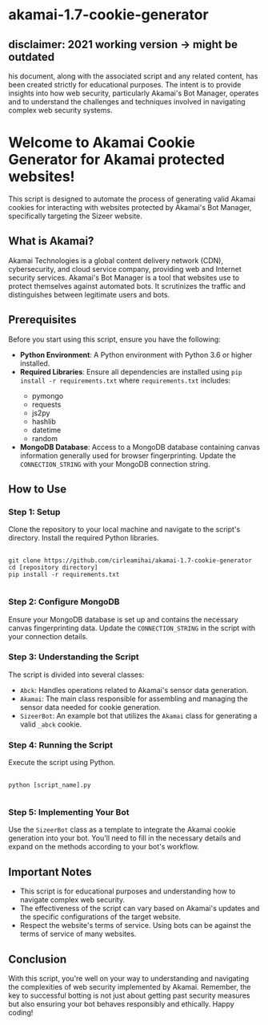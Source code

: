 # akamai-1.7-cookie-generator
<h2> disclaimer: 2021 working version -> might be outdated </h2>
his document, along with the associated script and any related content, has been created strictly for educational purposes. The intent is to provide insights into how web security, particularly Akamai's Bot Manager, operates and to understand the challenges and techniques involved in navigating complex web security systems.
<h1>Welcome to Akamai Cookie Generator for Akamai protected websites!</h1>
<p>This script is designed to automate the process of generating valid Akamai cookies for interacting with websites protected by Akamai's Bot Manager, specifically targeting the Sizeer website.</p>
<h2>What is Akamai?</h2>
<p>Akamai Technologies is a global content delivery network (CDN), cybersecurity, and cloud service company, providing web and Internet security services. Akamai's Bot Manager is a tool that websites use to protect themselves against automated bots. It scrutinizes the traffic and distinguishes between legitimate users and bots.</p>

<h2>Prerequisites</h2>
<p>Before you start using this script, ensure you have the following:</p>
<ul>
    <li><strong>Python Environment</strong>: A Python environment with Python 3.6 or higher installed.</li>
    <li><strong>Required Libraries</strong>: Ensure all dependencies are installed using <code>pip install -r requirements.txt</code> where <code>requirements.txt</code> includes:</li>
    <ul>
        <li>pymongo</li>
        <li>requests</li>
        <li>js2py</li>
        <li>hashlib</li>
        <li>datetime</li>
        <li>random</li>
    </ul>
    <li><strong>MongoDB Database</strong>: Access to a MongoDB database containing canvas information generally used for browser fingerprinting. Update the <code>CONNECTION_STRING</code> with your MongoDB connection string.</li>
</ul>

<h2>How to Use</h2>
<h3>Step 1: Setup</h3>
<p>Clone the repository to your local machine and navigate to the script's directory. Install the required Python libraries.</p>
<pre>
    <code>
git clone https://github.com/cirleamihai/akamai-1.7-cookie-generator
cd [repository directory]
pip install -r requirements.txt
    </code>
</pre>

<h3>Step 2: Configure MongoDB</h3>
<p>Ensure your MongoDB database is set up and contains the necessary canvas fingerprinting data. Update the <code>CONNECTION_STRING</code> in the script with your connection details.</p>

<h3>Step 3: Understanding the Script</h3>
<p>The script is divided into several classes:</p>
<ul>
    <li><code>Abck</code>: Handles operations related to Akamai's sensor data generation.</li>
    <li><code>Akamai</code>: The main class responsible for assembling and managing the sensor data needed for cookie generation.</li>
    <li><code>SizeerBot</code>: An example bot that utilizes the <code>Akamai</code> class for generating a valid <code>_abck</code> cookie.</li>
</ul>

<h3>Step 4: Running the Script</h3>
<p>Execute the script using Python.</p>
<pre>
    <code>
python [script_name].py
    </code>
</pre>

<h3>Step 5: Implementing Your Bot</h3>
<p>Use the <code>SizeerBot</code> class as a template to integrate the Akamai cookie generation into your bot. You'll need to fill in the necessary details and expand on the methods according to your bot's workflow.</p>

<h2>Important Notes</h2>
<ul>
    <li>This script is for educational purposes and understanding how to navigate complex web security.</li>
    <li>The effectiveness of the script can vary based on Akamai's updates and the specific configurations of the target website.</li>
    <li>Respect the website's terms of service. Using bots can be against the terms of service of many websites.</li>
</ul>

<h2>Conclusion</h2>
<p>With this script, you're well on your way to understanding and navigating the complexities of web security implemented by Akamai. Remember, the key to successful botting is not just about getting past security measures but also ensuring your bot behaves responsibly and ethically. Happy coding!</p>

